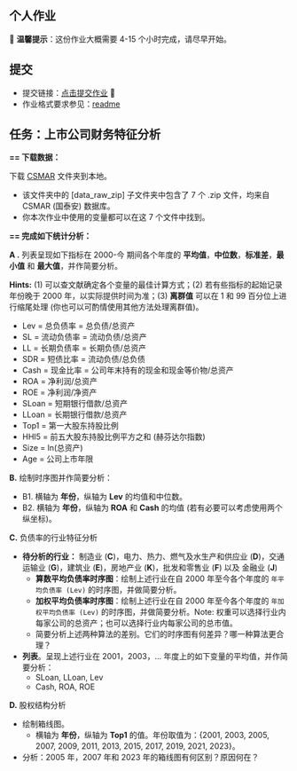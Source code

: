 ## 个人作业

&#x1F34F; **温馨提示**：这份作业大概需要 4-15 个小时完成，请尽早开始。

## 提交

- 提交链接：[点击提交作业](https://gitee.com/link?target=https%3A%2F%2Fworkspace.jianguoyun.com%2Finbox%2Fcollect%2F8b71e5254a0f4f36ac95b582ffd7f2db%2Fsubmit) &#x1F34E; 
- 作业格式要求参见：[readme](https://github.com/arlionn/ds/blob/main/homework/readme.md)


## 任务：上市公司财务特征分析

**== 下载数据：** 

下载 [CSMAR](https://pan.sysu.edu.cn/link/AA1F301427054F4DAAB7B034C91952C8AD) 文件夹到本地。

- 该文件夹中的 [data_raw_zip] 子文件夹中包含了 7 个 .zip 文件，均来自 CSMAR (国泰安) 数据库。
- 你本次作业中使用的变量都可以在这 7 个文件中找到。
 
**== 完成如下统计分析：**

**A .** 列表呈现如下指标在 2000-今 期间各个年度的 **平均值**，**中位数**，**标准差**，**最小值** 和 **最大值**，并作简要分析。    

**Hints:** (1) 可以查文献确定各个变量的最佳计算方式；(2) 若有些指标的起始记录年份晚于 2000 年，以实际提供时间为准；(3) **离群值** 可以在 1 和 99 百分位上进行缩尾处理 (你也可以可酌情使用其他方法处理离群值)。
  - Lev = 总负债率 = 总负债/总资产
  - SL = 流动负债率 = 流动负债/总资产
  - LL = 长期负债率 = 长期负债/总资产
  - SDR = 短债比率 = 流动负债/总负债
  - Cash = 现金比率 = 公司年末持有的现金和现金等价物/总资产
  - ROA = 净利润/总资产
  - ROE = 净利润/净资产
  - SLoan = 短期银行借款/总资产
  - LLoan = 长期银行借款/总资产
  - Top1 = 第一大股东持股比例
  - HHI5 = 前五大股东持股比例平方之和 (赫芬达尔指数) 
  - Size = ln(总资产)
  - Age = 公司上市年限

**B.** 绘制时序图并作简要分析：

- B1. 横轴为 **年份**，纵轴为 **Lev** 的均值和中位数。
- B2. 横轴为 **年份**，纵轴为 **ROA** 和 **Cash** 的均值 (若有必要可以考虑使用两个纵坐标)。

**C.** 负债率的行业特征分析   

- **待分析的行业：** 制造业 (**C**)，电力、热力、燃气及水生产和供应业 (**D**)，交通运输业 (**G**)，建筑业 (**E**)，房地产业 (**K**)，批发和零售业 (**F**) 以及 金融业 (**J**) 
  - **算数平均负债率时序图**：绘制上述行业在自 2000 年至今各个年度的 `年平均负债率 (Lev)` 的时序图，并做简要分析。
  - **加权平均负债率时序图**：绘制上述行业在自 2000 年至今各个年度的 `年加权平均负债率 (Lev)` 的时序图，并做简要分析。Note: 权重可以选择行业内每家公司的总资产；也可以选择行业内每家公司的总市值。
  - 简要分析上述两种算法的差别。它们的时序图有何差异？哪一种算法更合理？
- **列表**。呈现上述行业在 2001，2003，... 年度上的如下变量的平均值，并作简要分析：
  - SLoan, LLoan, Lev
  - Cash, ROA, ROE

**D.** 股权结构分析

- 绘制箱线图。
  - 横轴为 **年份**，纵轴为 **Top1** 的值。年份取值为：{2001, 2003, 2005, 2007, 2009, 2011, 2013, 2015, 2017, 2019, 2021, 2023}。
- 分析：2005 年，2007 年和  2023 年的箱线图有何区别？原因何在？